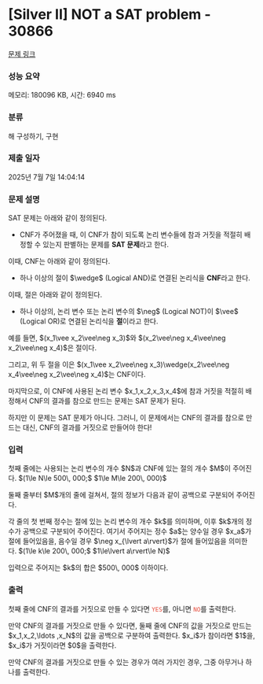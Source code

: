 # [Silver II] NOT a SAT problem - 30866 

[문제 링크](https://www.acmicpc.net/problem/30866) 

### 성능 요약

메모리: 180096 KB, 시간: 6940 ms

### 분류

해 구성하기, 구현

### 제출 일자

2025년 7월 7일 14:04:14

### 문제 설명

<p>SAT 문제는 아래와 같이 정의된다.</p>

<ul>
	<li>CNF가 주어졌을 때, 이 CNF가 참이 되도록 논리 변수들에 참과 거짓을 적절히 배정할 수 있는지 판별하는 문제를 <strong>SAT 문제</strong>라고 한다.</li>
</ul>

<p>이때, CNF는 아래와 같이 정의된다.</p>

<ul>
	<li>하나 이상의 절이 $\wedge$ (Logical AND)로 연결된 논리식을 <strong>CNF</strong>라고 한다.</li>
</ul>

<p>이때, 절은 아래와 같이 정의된다.</p>

<ul>
	<li>하나 이상의, 논리 변수 또는 논리 변수의 $\neg$ (Logical NOT)이 $\vee$ (Logical OR)로 연결된 논리식을 <strong>절</strong>이라고 한다.</li>
</ul>

<p>예를 들면, $(x_1\vee x_2\vee\neg x_3)$와 $(x_2\vee\neg x_4\vee\neg x_2\vee\neg x_4)$은 절이다.</p>

<p>그리고, 위 두 절을 이은 $(x_1\vee x_2\vee\neg x_3)\wedge(x_2\vee\neg x_4\vee\neg x_2\vee\neg x_4)$는 CNF이다.</p>

<p>마지막으로, 이 CNF에 사용된 논리 변수 $x_1,x_2,x_3,x_4$에 참과 거짓을 적절히 배정해서 CNF의 결과를 참으로 만드는 문제는 SAT 문제가 된다.</p>

<p>하지만 이 문제는 SAT 문제가 아니다. 그러니, 이 문제에서는 CNF의 결과를 참으로 만드는 대신, CNF의 결과를 거짓으로 만들어야 한다!</p>

### 입력 

 <p>첫째 줄에는 사용되는 논리 변수의 개수 $N$과 CNF에 있는 절의 개수 $M$이 주어진다. $(1\le N\le 500\, 000;$ $1\le M\le 200\, 000)$</p>

<p>둘째 줄부터 $M$개의 줄에 걸쳐서, 절의 정보가 다음과 같이 공백으로 구분되어 주어진다.</p>

<p>각 줄의 첫 번째 정수는 절에 있는 논리 변수의 개수 $k$를 의미하며, 이후 $k$개의 정수가 공백으로 구분되어 주어진다. 여기서 주어지는 정수 $a$는 양수일 경우 $x_a$가 절에 들어있음을, 음수일 경우 $\neg x_{\lvert a\rvert}$가 절에 들어있음을 의미한다. $(1\le k\le 200\, 000;$ $1\le\lvert a\rvert\le N)$</p>

<p>입력으로 주어지는 $k$의 합은 $500\, 000$ 이하이다.</p>

### 출력 

 <p>첫째 줄에 CNF의 결과를 거짓으로 만들 수 있다면 <span style="color:#e74c3c;"><code>YES</code></span>를, 아니면 <span style="color:#e74c3c;"><code>NO</code></span>를 출력한다.</p>

<p>만약 CNF의 결과를 거짓으로 만들 수 있다면, 둘째 줄에 CNF의 값을 거짓으로 만드는 $x_1,x_2,\ldots ,x_N$의 값을 공백으로 구분하여 출력한다. $x_i$가 참이라면 $1$을, $x_i$가 거짓이라면 $0$을 출력한다.</p>

<p>만약 CNF의 결과를 거짓으로 만들 수 있는 경우가 여러 가지인 경우, 그중 아무거나 하나를 출력한다.</p>

